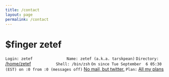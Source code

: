 ```yaml
---
title: /contact
layout: page
permalink: /contact
---
```


# $finger zetef
`Login: zetef				Name: zetef (a.k.a. tarskpean)`
`Directory: `[/home/zetef](https://github.com/zetef)`			Shell: /bin/zsh`
`On since Tue September  6 05:30 (EST) on :0 from :0 (messages off)`
[No mail, but twitter.](https://twitter.com/tarskpean)
`Plan:`
[All my plans](https://zetef.github.io/about)
